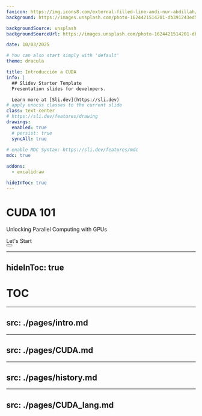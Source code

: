 ```yaml
---
favicon: https://img.icons8.com/external-filled-line-andi-nur-abdillah/64/external-GPU-gaming-(filled-line)-filled-line-andi-nur-abdillah.png
background: https://images.unsplash.com/photo-1624421514201-db391243ed51?q=80&w=2428&auto=format&fit=crop&ixlib=rb-4.0.3&ixid=M3wxMjA3fDB8MHxwaG90by1wYWdlfHx8fGVufDB8fHx8fA%3D%3D

backgroundSource: unsplash 
backgroundSourceUrl: https://images.unsplash.com/photo-1624421514201-db391243ed51?q=80&w=2428&auto=format&fit=crop&ixlib=rb-4.0.3&ixid=M3wxMjA3fDB8MHxwaG90by1wYWdlfHx8fGVufDB8fHx8fA%3D%3D

date: 10/03/2025

# You can also start simply with 'default'
theme: dracula

title: Introducción a CUDA
info: |
  ## Slidev Starter Template
  Presentation slides for developers.

  Learn more at [Sli.dev](https://sli.dev)
# apply unocss classes to the current slide
class: text-center
# https://sli.dev/features/drawing
drawings:
  enabled: true
  # persist: true
  syncAll: true
  
# enable MDC Syntax: https://sli.dev/features/mdc
mdc: true

addons:
  - excalidraw

hideInToc: true
---
```


# CUDA 101
Unlocking Parallel Computing with GPUs

<div @click="$slidev.nav.next" class="mt-12 py-1" hover:bg="white op-10">
  Let's Start <carbon:arrow-right />
</div>

<div class="abs-br m-6 text-xl">
  <button @click="$slidev.nav.openInEditor" title="Open in Editor" class="slidev-icon-btn">
    <carbon:edit />
  </button>
  <a href="https://github.com/NicoMosty/CUDA-Tutorial" target="_blank" class="slidev-icon-btn">
    <carbon:logo-github />
  </a>
</div>

<!--
The last comment block of each slide will be treated as slide notes. It will be visible and editable in Presenter Mode along with the slide. [Read more in the docs](https://sli.dev/guide/syntax.html#notes)
-->

---
hideInToc: true
---

# TOC
<Toc maxDepth="3" />


---
src: ./pages/intro.md
---

---
src: ./pages/CUDA.md
---

---
src: ./pages/history.md
---

---
src: ./pages/CUDA_lang.md
---
